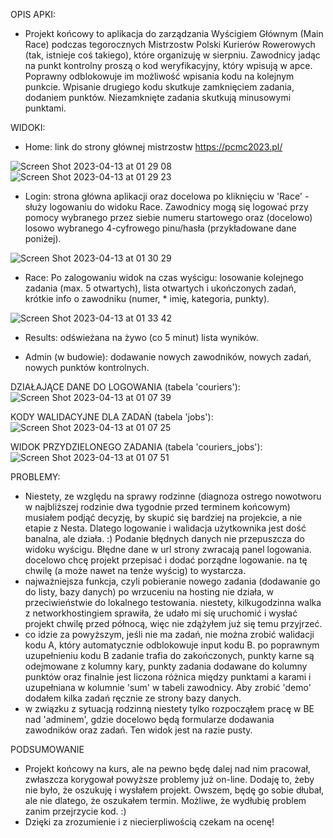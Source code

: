 OPIS APKI:
* Projekt końcowy to aplikacja do zarządzania Wyścigiem Głównym (Main Race) podczas tegorocznych Mistrzostw Polski Kurierów Rowerowych (tak, istnieje coś takiego), które organizuję w sierpniu. Zawodnicy jadąc na punkt kontrolny proszą o kod weryfikacyjny, który wpisują w apce. Poprawny odblokowuje im możliwość wpisania kodu na kolejnym punkcie. Wpisanie drugiego kodu skutkuje zamknięciem zadania, dodaniem punktów. Niezamknięte zadania skutkują minusowymi punktami.

WIDOKI:
* Home: link do strony głównej mistrzostw https://pcmc2023.pl/

![Screen Shot 2023-04-13 at 01 29 08](https://user-images.githubusercontent.com/98549349/231608201-6cec106e-22e6-4649-9d1f-c7a5ef802292.png)
![Screen Shot 2023-04-13 at 01 29 23](https://user-images.githubusercontent.com/98549349/231608105-ef4dff66-6001-4f6a-b5be-579a3e99fbb4.png)

* Login: strona główna aplikacji oraz docelowa po kliknięciu w 'Race' - służy logowaniu do widoku Race. Zawodnicy mogą się logować przy pomocy wybranego przez siebie numeru startowego oraz (docelowo) losowo wybranego 4-cyfrowego pinu/hasła (przykładowane dane poniżej). 

![Screen Shot 2023-04-13 at 01 30 29](https://user-images.githubusercontent.com/98549349/231608241-808e6885-a2cf-4bd4-b1fd-f79258276e74.png)

* Race: Po zalogowaniu widok na czas wyścigu: losowanie kolejnego zadania (max. 5 otwartych), lista otwartych i ukończonych zadań, krótkie info o zawodniku (numer, * imię, kategoria, punkty).

![Screen Shot 2023-04-13 at 01 33 42](https://user-images.githubusercontent.com/98549349/231608322-a2ca4df7-16a2-43f9-9d29-889dc2b5c175.png)

* Results: odświeżana na żywo (co 5 minut) lista wyników.

* Admin (w budowie): dodawanie nowych zawodników, nowych zadań, nowych punktów kontrolnych.

DZIAŁAJĄCE DANE DO LOGOWANIA (tabela 'couriers'):
![Screen Shot 2023-04-13 at 01 07 39](https://user-images.githubusercontent.com/98549349/231605610-0c581f95-41aa-4e2e-9d06-6cc22a82d724.png)

KODY WALIDACYJNE DLA ZADAŃ (tabela 'jobs'):
![Screen Shot 2023-04-13 at 01 07 25](https://user-images.githubusercontent.com/98549349/231605733-3bcec061-dfc4-43c6-854b-009d6e05866e.png)

WIDOK PRZYDZIELONEGO ZADANIA (tabela 'couriers_jobs'):
![Screen Shot 2023-04-13 at 01 07 51](https://user-images.githubusercontent.com/98549349/231607004-4f1acddf-1435-4d5a-90e5-efad4eb20aa8.png)

PROBLEMY:
* Niestety, ze względu na sprawy rodzinne (diagnoza ostrego nowotworu w najbliższej rodzinie dwa tygodnie przed terminem końcowym) musiałem podjąć decyzję, by skupić się bardziej na projekcie, a nie etapie z Nesta. Dlatego logowanie i walidacja użytkownika jest dość banalna, ale działa. :) Podanie błędnych danych nie przepuszcza do widoku wyścigu. Błędne dane w url strony zwracają panel logowania.
docelowo chcę projekt przepisać i dodać porządne logowanie. na tę chwilę (a może nawet na tenże wyścig) to wystarcza.
* najważniejsza funkcja, czyli pobieranie nowego zadania (dodawanie go do listy, bazy danych) po wrzuceniu na hosting nie działa, w przeciwieństwie do lokalnego testowania. niestety, kilkugodzinna walka z networkhostingiem sprawiła, że udało mi się uruchomić i wysłać projekt chwilę przed północą, więc nie zdążyłem już się temu przyjrzeć.
* co idzie za powyższym, jeśli nie ma zadań, nie można zrobić walidacji kodu A, który automatycznie odblokowuje input kodu B. po poprawnym uzupełnieniu kodu B zadanie trafia do zakończonych, punkty karne są odejmowane z kolumny kary, punkty zadania dodawane do kolumny punktów oraz finalnie jest liczona różnica między punktami a karami i uzupełniana w kolumnie 'sum' w tabeli zawodnicy. Aby zrobić 'demo' dodałem kilka zadań ręcznie ze strony bazy danych.
* w związku z sytuacją rodzinną niestety tylko rozpocząłem pracę w BE nad 'adminem', gdzie docelowo będą formularze dodawania zawodników oraz zadań. Ten widok jest na razie pusty.

PODSUMOWANIE
* Projekt końcowy na kurs, ale na pewno będę dalej nad nim pracował, zwłaszcza korygował powyższe problemy już on-line. Dodaję to, żeby nie było, że oszukuję i wysłałem projekt. Owszem, będę go sobie dłubał, ale nie dlatego, że oszukałem termin. Możliwe, że wydłubię problem zanim przejrzycie kod. :)
* Dzięki za zrozumienie i z niecierpliwością czekam na ocenę!

